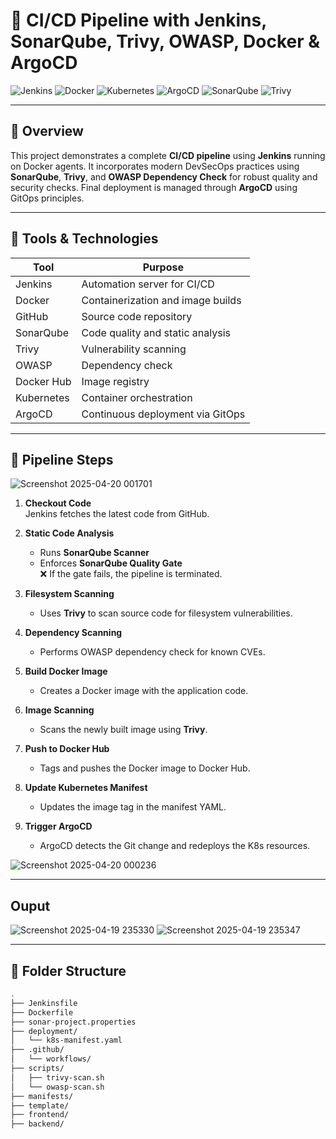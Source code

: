 # 🚀 CI/CD Pipeline with Jenkins, SonarQube, Trivy, OWASP, Docker & ArgoCD

![Jenkins](https://img.shields.io/badge/Jenkins-Automation-blue?logo=jenkins)
![Docker](https://img.shields.io/badge/Docker-Container-blue?logo=docker)
![Kubernetes](https://img.shields.io/badge/Kubernetes-Orchestration-blue?logo=kubernetes)
![ArgoCD](https://img.shields.io/badge/ArgoCD-GitOps-orange?logo=argo)
![SonarQube](https://img.shields.io/badge/SonarQube-Code%20Quality-yellow?logo=sonarqube)
![Trivy](https://img.shields.io/badge/Trivy-Security-critical?logo=aqua)

---

## 📌 Overview

This project demonstrates a complete **CI/CD pipeline** using **Jenkins** running on Docker agents. It incorporates modern DevSecOps practices using **SonarQube**, **Trivy**, and **OWASP Dependency Check** for robust quality and security checks. Final deployment is managed through **ArgoCD** using GitOps principles.

---

## 🔧 Tools & Technologies

| Tool         | Purpose                                |
|--------------|----------------------------------------|
| Jenkins      | Automation server for CI/CD            |
| Docker       | Containerization and image builds      |
| GitHub       | Source code repository                 |
| SonarQube    | Code quality and static analysis       |
| Trivy        | Vulnerability scanning                 |
| OWASP        | Dependency check                       |
| Docker Hub   | Image registry                         |
| Kubernetes   | Container orchestration                |
| ArgoCD       | Continuous deployment via GitOps       |

---

## 🧪 Pipeline Steps

![Screenshot 2025-04-20 001701](https://github.com/user-attachments/assets/b06f6dc8-af5d-496e-a85f-86cae3271fe4)

1. **Checkout Code**  
   Jenkins fetches the latest code from GitHub.

2. **Static Code Analysis**  
   - Runs **SonarQube Scanner**
   - Enforces **SonarQube Quality Gate**  
   ❌ If the gate fails, the pipeline is terminated.

3. **Filesystem Scanning**  
   - Uses **Trivy** to scan source code for filesystem vulnerabilities.

4. **Dependency Scanning**  
   - Performs OWASP dependency check for known CVEs.

5. **Build Docker Image**  
   - Creates a Docker image with the application code.

6. **Image Scanning**  
   - Scans the newly built image using **Trivy**.

7. **Push to Docker Hub**  
   - Tags and pushes the Docker image to Docker Hub.

8. **Update Kubernetes Manifest**  
   - Updates the image tag in the manifest YAML.

9. **Trigger ArgoCD**  
   - ArgoCD detects the Git change and redeploys the K8s resources.

![Screenshot 2025-04-20 000236](https://github.com/user-attachments/assets/c65e40bb-9d99-477f-85d8-062dc2abd009)

---

## Ouput

![Screenshot 2025-04-19 235330](https://github.com/user-attachments/assets/cd8e2935-11c4-4684-bf8c-4887f5a87154)
![Screenshot 2025-04-19 235347](https://github.com/user-attachments/assets/77784823-c171-466b-9d6f-842e51a544d9)

---

## 📁 Folder Structure

```bash
.
├── Jenkinsfile
├── Dockerfile
├── sonar-project.properties
├── deployment/
│   └── k8s-manifest.yaml
├── .github/
│   └── workflows/
├── scripts/
│   ├── trivy-scan.sh
│   └── owasp-scan.sh
├── manifests/   
├── template/
├── frontend/   
├── backend/  
